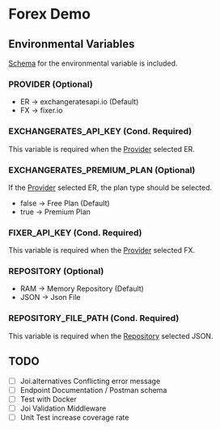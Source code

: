 # Forex Demo

## Environmental Variables

[Schema](./.env.schema) for the environmental variable is included.

### PROVIDER (Optional)

- ER -> exchangeratesapi.io (Default)
- FX -> fixer.io

### EXCHANGERATES_API_KEY (Cond. Required)

This variable is required when the [Provider](#provider-optional) selected ER.

### EXCHANGERATES_PREMIUM_PLAN (Optional)

If the [Provider](#provider-optional) selected ER, the plan type should be selected.

- false -> Free Plan (Default)
- true -> Premium Plan

### FIXER_API_KEY (Cond. Required)

This variable is required when the [Provider](#provider-optional) selected FX.

### REPOSITORY (Optional)

- RAM -> Memory Repository (Default)
- JSON -> Json File

### REPOSITORY_FILE_PATH (Cond. Required)

This variable is required when the [Repository](#repository-optional) selected JSON.

## TODO

- [ ] Joi.alternatives Conflicting error message
- [ ] Endpoint Documentation / Postman schema
- [ ] Test with Docker
- [ ] Joi Validation Middleware
- [ ] Unit Test increase coverage rate
